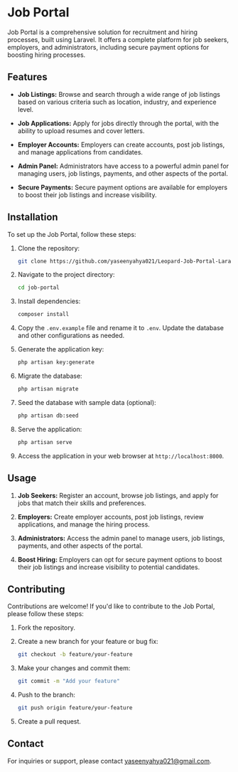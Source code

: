 # Job Portal

Job Portal is a comprehensive solution for recruitment and hiring processes, built using Laravel. It offers a complete platform for job seekers, employers, and administrators, including secure payment options for boosting hiring processes.

## Features

- **Job Listings:** Browse and search through a wide range of job listings based on various criteria such as location, industry, and experience level.

- **Job Applications:** Apply for jobs directly through the portal, with the ability to upload resumes and cover letters.

- **Employer Accounts:** Employers can create accounts, post job listings, and manage applications from candidates.

- **Admin Panel:** Administrators have access to a powerful admin panel for managing users, job listings, payments, and other aspects of the portal.

- **Secure Payments:** Secure payment options are available for employers to boost their job listings and increase visibility.

## Installation

To set up the Job Portal, follow these steps:

1. Clone the repository:

    ```bash
    git clone https://github.com/yaseenyahya021/Leopard-Job-Portal-Laravel.git
    ```

2. Navigate to the project directory:

    ```bash
    cd job-portal
    ```

3. Install dependencies:

    ```bash
    composer install
    ```

4. Copy the `.env.example` file and rename it to `.env`. Update the database and other configurations as needed.

5. Generate the application key:

    ```bash
    php artisan key:generate
    ```

6. Migrate the database:

    ```bash
    php artisan migrate
    ```

7. Seed the database with sample data (optional):

    ```bash
    php artisan db:seed
    ```

8. Serve the application:

    ```bash
    php artisan serve
    ```

9. Access the application in your web browser at `http://localhost:8000`.

## Usage

1. **Job Seekers:** Register an account, browse job listings, and apply for jobs that match their skills and preferences.

2. **Employers:** Create employer accounts, post job listings, review applications, and manage the hiring process.

3. **Administrators:** Access the admin panel to manage users, job listings, payments, and other aspects of the portal.

4. **Boost Hiring:** Employers can opt for secure payment options to boost their job listings and increase visibility to potential candidates.

## Contributing

Contributions are welcome! If you'd like to contribute to the Job Portal, please follow these steps:

1. Fork the repository.
2. Create a new branch for your feature or bug fix:

    ```bash
    git checkout -b feature/your-feature
    ```

3. Make your changes and commit them:

    ```bash
    git commit -m "Add your feature"
    ```

4. Push to the branch:

    ```bash
    git push origin feature/your-feature
    ```

5. Create a pull request.

## Contact

For inquiries or support, please contact [yaseenyahya021@gmail.com](yaseenyahya021@gmail.com).

